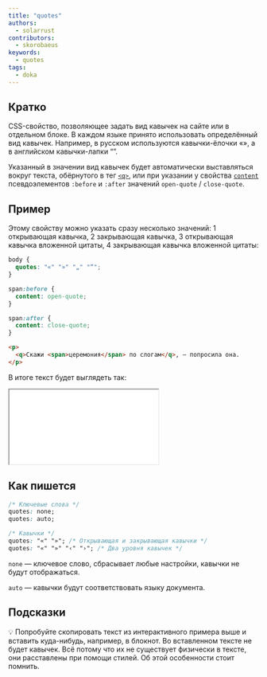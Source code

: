 ```yaml
---
title: "quotes"
authors:
  - solarrust
contributors:
  - skorobaeus
keywords:
  - quotes
tags:
  - doka
---
```


## Кратко

CSS-свойство, позволяющее задать вид кавычек на сайте или в отдельном блоке. В каждом языке принято использовать определённый вид кавычек. Например, в русском используются кавычки-ёлочки «», а в английском кавычки-лапки “”.

Указанный в значении вид кавычек будет автоматически выставляться вокруг текста, обёрнутого в тег [`<q>`](/html/q), или при указании у свойства [`content`](/css/content) псевдоэлементов `:before` и `:after` значений `open-quote` / `close-quote`.

## Пример

Этому свойству можно указать сразу несколько значений: 1 открывающая кавычка, 2 закрывающая кавычка, 3 открывающая кавычка вложенной цитаты, 4 закрывающая кавычка вложенной цитаты:

```css
body {
  quotes: "«" "»" "„" "“";
}

span:before {
  content: open-quote;
}

span:after {
  content: close-quote;
}
```

```html
<p>
  <q>Скажи <span>церемония</span> по слогам</q>, — попросила она.
</p>
```

В итоге текст будет выглядеть так:

<iframe title="Стилизация кавычек — quotes — Дока" src="demos/quotes/index.html"></iframe>

## Как пишется

```css
/* Ключевые слова */
quotes: none;
quotes: auto;

/* Кавычки */
quotes: "«" "»"; /* Открывающая и закрывающая кавычки */
quotes: "«" "»" "‹" "›"; /* Два уровня кавычек */
```

`none` — ключевое слово, сбрасывает любые настройки, кавычки не будут отображаться.

`auto` — кавычки будут соответствовать языку документа.

## Подсказки

💡 Попробуйте скопировать текст из интерактивного примера выше и вставить куда-нибудь, например, в блокнот. Во вставленном тексте не будет кавычек. Всё потому что их не существует физически в тексте, они расставлены при помощи стилей. Об этой особенности стоит помнить.
